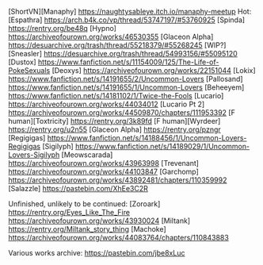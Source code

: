 [ShortVN][Manaphy] https://naughtysableye.itch.io/manaphy-meetup
Hot:
[Espathra] https://arch.b4k.co/vp/thread/53747197/#53760925
[Spinda] https://rentry.org/be48q
[Hypno] https://archiveofourown.org/works/46530355
[Glaceon Alpha] https://desuarchive.org/trash/thread/55218379/#55268245
[WIP?][Sneasler] https://desuarchive.org/trash/thread/54993156/#55095120
[Dustox] https://www.fanfiction.net/s/11154009/125/The-Life-of-PokeSexuals
[Deoxys] https://archiveofourown.org/works/22151044
[Lokix] https://www.fanfiction.net/s/14191655/2/Uncommon-Lovers
[Pallosand] https://www.fanfiction.net/s/14191655/1/Uncommon-Lovers
[Beheeyem] https://www.fanfiction.net/s/14181102/1/Twice-the-Fools
[Lucario] https://archiveofourown.org/works/44034012
[Lucario Pt 2] https://archiveofourown.org/works/44509870/chapters/111953392
[F human][Toxtricity] https://rentry.org/3k89fd
[F human][Wyrdeer] https://rentry.org/u2n55
[Glaceon Alpha] https://rentry.org/pzngr
[Regigigas] https://www.fanfiction.net/s/14188456/1/Uncommon-Lovers-Regigigas
[Sigilyph] https://www.fanfiction.net/s/14189029/1/Uncommon-Lovers-Sigilyph
[Meowscarada] https://archiveofourown.org/works/43963998
[Trevenant] https://archiveofourown.org/works/44103847
[Garchomp] https://archiveofourown.org/works/43892481/chapters/110359992
[Salazzle] https://pastebin.com/XhEe3C2R

Unfinished, unlikely to be continued:
[Zoroark] https://rentry.org/Eyes_Like_The_Fire
https://archiveofourown.org/works/43930024
[Miltank] https://rentry.org/Miltank_story_thing
[Machoke] https://archiveofourown.org/works/44083764/chapters/110843883

Various works archive:
https://pastebin.com/jbe8xLuc